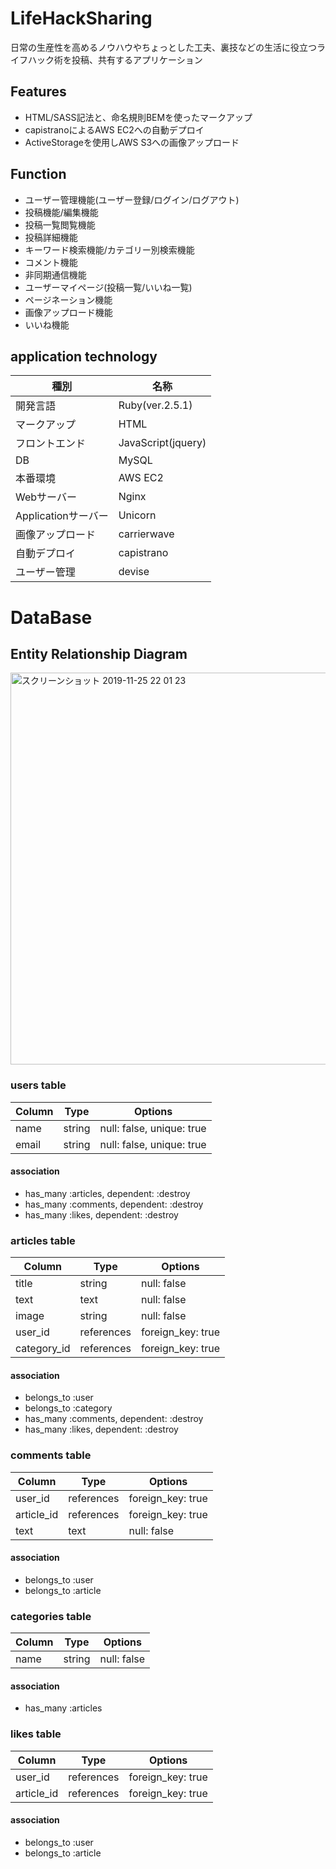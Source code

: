 # LifeHackSharing
日常の生産性を高めるノウハウやちょっとした工夫、裏技などの生活に役立つライフハック術を投稿、共有するアプリケーション

## Features
  - HTML/SASS記法と、命名規則BEMを使ったマークアップ
  - capistranoによるAWS EC2への自動デプロイ
  - ActiveStorageを使用しAWS S3への画像アップロード

## Function
  - ユーザー管理機能(ユーザー登録/ログイン/ログアウト)
  - 投稿機能/編集機能
  - 投稿一覧閲覧機能
  - 投稿詳細機能
  - キーワード検索機能/カテゴリー別検索機能
  - コメント機能
  - 非同期通信機能
  - ユーザーマイページ(投稿一覧/いいね一覧)
  - ページネーション機能
  - 画像アップロード機能
  - いいね機能

## application technology
|種別|名称|
|------|----|
|開発言語|Ruby(ver.2.5.1)|
|マークアップ|HTML|
|フロントエンド|JavaScript(jquery)|
|DB|MySQL|
|本番環境|AWS EC2|
|Webサーバー|Nginx|
|Applicationサーバー|Unicorn|
|画像アップロード|carrierwave|
|自動デプロイ|capistrano|
|ユーザー管理|devise|

# DataBase

## Entity Relationship Diagram
<img width="627" alt="スクリーンショット 2019-11-25 22 01 23" src="https://user-images.githubusercontent.com/55783692/69542659-45af8880-0fcf-11ea-822f-2d9a4f0a1fba.png">

### users table
|Column|Type|Options|
|------|----|-------|
|name|string|null: false, unique: true|
|email|string|null: false, unique: true|

#### association
  - has_many :articles, dependent: :destroy
  - has_many :comments, dependent: :destroy
  - has_many :likes, dependent: :destroy

### articles table
|Column|Type|Options|
|------|----|-------|
|title|string|null: false|
|text|text|null: false|
|image|string|null: false|
|user_id|references|foreign_key: true|
|category_id|references|foreign_key: true|

#### association
  - belongs_to :user
  - belongs_to :category
  - has_many :comments, dependent: :destroy
  - has_many :likes, dependent: :destroy

### comments table
|Column|Type|Options|
|------|----|-------|
|user_id|references|foreign_key: true|
|article_id|references|foreign_key: true|
|text|text|null: false|

#### association
  - belongs_to :user
  - belongs_to :article

### categories table
|Column|Type|Options|
|------|----|-------|
|name|string|null: false|

#### association
  - has_many :articles

### likes table
|Column|Type|Options|
|------|----|-------|
|user_id|references|foreign_key: true|
|article_id|references|foreign_key: true|

#### association
  - belongs_to :user
  - belongs_to :article